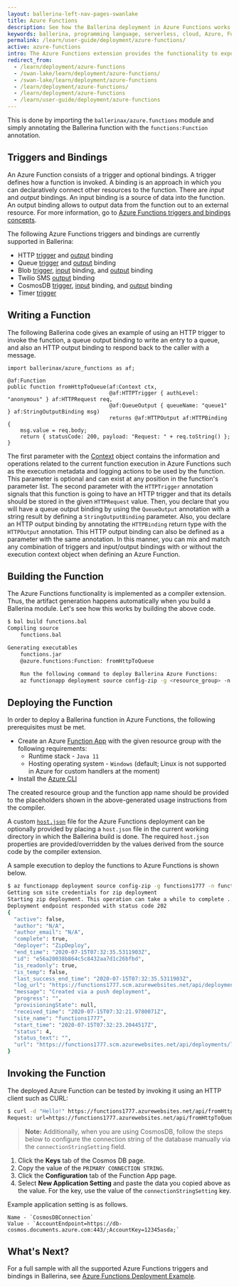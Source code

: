 ```yaml
---
layout: ballerina-left-nav-pages-swanlake
title: Azure Functions
description: See how the Ballerina deployment in Azure Functions works
keywords: ballerina, programming language, serverless, cloud, Azure, Functions
permalink: /learn/user-guide/deployment/azure-functions/
active: azure-functions
intro: The Azure Functions extension provides the functionality to expose a Ballerina function as a serverless function in the Azure Functions platform.
redirect_from:
  - /learn/deployment/azure-functions
  - /swan-lake/learn/deployment/azure-functions/
  - /swan-lake/learn/deployment/azure-functions
  - /learn/deployment/azure-functions/
  - /learn/deployment/azure-functions
  - /learn/user-guide/deployment/azure-functions
---
```


This is done by importing the `ballerinax/azure.functions` module and simply annotating the Ballerina function with the `functions:Function` annotation.

## Triggers and Bindings

An Azure Function consists of a trigger and optional bindings. A trigger defines how a function is invoked. A binding is an approach in which you can declaratively connect other resources to the function. There are *input* and *output* bindings. An input binding is a source of data into the function. An output binding allows to output data from the function out to an external resource. For more information, go to [Azure Functions triggers and bindings concepts](https://docs.microsoft.com/en-us/azure/azure-functions/functions-triggers-bindings).

The following Azure Functions triggers and bindings are currently supported in Ballerina:
- HTTP [trigger](https://docs.central.ballerina.io/ballerinax/azure_functions/latest/azure_functions/annotations#HTTPTrigger) and [output](https://docs.central.ballerina.io/ballerinax/azure_functions/latest/azure_functions/annotations#HTTPOutput) binding
- Queue [trigger](https://docs.central.ballerina.io/ballerinax/azure_functions/latest/azure_functions/annotations#QueueTrigger) and [output](https://docs.central.ballerina.io/ballerinax/azure_functions/latest/azure_functions/annotations#QueueOutput) binding
- Blob [trigger](https://docs.central.ballerina.io/ballerinax/azure_functions/latest/azure_functions/annotations#BlobTrigger), [input](https://docs.central.ballerina.io/ballerinax/azure_functions/latest/azure_functions/annotations#BlobInput) binding, and [output](https://docs.central.ballerina.io/ballerinax/azure_functions/latest/azure_functions/annotations#BlobOutput) binding
- Twilio SMS [output](https://docs.central.ballerina.io/ballerinax/azure_functions/latest/azure_functions/annotations#TwilioSmsOutput) binding
- CosmosDB [trigger](https://docs.central.ballerina.io/ballerinax/azure_functions/latest/azure_functions/annotations#CosmosDBTrigger), [input](https://docs.central.ballerina.io/ballerinax/azure_functions/latest/azure_functions/annotations#CosmosDBInput) binding, and [output](https://docs.central.ballerina.io/ballerinax/azure_functions/latest/azure_functions/annotations#CosmosDBOutput) binding
- Timer [trigger](https://docs.central.ballerina.io/ballerinax/azure_functions/latest/azure_functions/annotations#TimerTrigger)

## Writing a Function

The following Ballerina code gives an example of using an HTTP trigger to invoke the function, a queue output binding to write an entry to a queue, and also an HTTP output binding to respond back to the caller with a message. 

```ballerina
import ballerinax/azure_functions as af;

@af:Function
public function fromHttpToQueue(af:Context ctx, 
                                @af:HTTPTrigger { authLevel: "anonymous" } af:HTTPRequest req, 
                                @af:QueueOutput { queueName: "queue1" } af:StringOutputBinding msg) 
                                returns @af:HTTPOutput af:HTTPBinding {
    msg.value = req.body;
    return { statusCode: 200, payload: "Request: " + req.toString() };
}
```

The first parameter with the [Context](/learn/api-docs/ballerina/#/azure_functions/classes/Context) object contains the information and operations related to the current function execution in Azure Functions such as the execution metadata and logging actions to be used by the function. This parameter is optional and can exist at any position in the function's parameter list. The second parameter with the `HTTPTrigger` annotation signals that this function is going to have an HTTP trigger and that its details should be stored in the given `HTTPRequest` value. Then, you declare that you will have a queue output binding by using the `QueueOutput` annotation with a string result by defining a `StringOutputBinding` parameter. Also, you declare an HTTP output binding by annotating the `HTTPBinding` return type with the `HTTPOutput` annotation. This HTTP output binding can also be defined as a parameter with the same annotation. In this manner, you can mix and match any combination of triggers and input/output bindings with or without the execution context object when defining an Azure Function. 

## Building the Function

The Azure Functions functionality is implemented as a compiler extension. Thus, the artifact generation happens automatically when you build a Ballerina module. Let's see how this works by building the above code. 

```bash
$ bal build functions.bal 
Compiling source
	functions.bal

Generating executables
	functions.jar
	@azure.functions:Function: fromHttpToQueue

	Run the following command to deploy Ballerina Azure Functions:
	az functionapp deployment source config-zip -g <resource_group> -n <function_app_name> --src azure-functions.zip
```

## Deploying the Function

In order to deploy a Ballerina function in Azure Functions, the following prerequisites must be met.

* Create an Azure [Function App](https://docs.microsoft.com/en-us/azure/azure-functions/functions-create-function-app-portal) with the given resource group with the following requirements:
   - Runtime stack - `Java 11`
   - Hosting operating system - `Windows` (default; Linux is not supported in Azure for custom handlers at the moment)
* Install the [Azure CLI](https://docs.microsoft.com/en-us/cli/azure/install-azure-cli?view=azure-cli-latest)

The created resource group and the function app name should be provided to the placeholders shown in the above-generated usage instructions from the compiler. 

A custom [`host.json`](https://docs.microsoft.com/en-us/azure/azure-functions/functions-host-json) file for the Azure Functions deployment can be optionally provided by placing a `host.json` file in the current working directory in which the Ballerina build is done. The required `host.json` properties are provided/overridden by the values derived from the source code by the compiler extension. 

A sample execution to deploy the functions to Azure Functions is shown below. 

```bash
$ az functionapp deployment source config-zip -g functions1777 -n functions1777 --src azure-functions.zip 
Getting scm site credentials for zip deployment
Starting zip deployment. This operation can take a while to complete ...
Deployment endpoint responded with status code 202
{
  "active": false,
  "author": "N/A",
  "author_email": "N/A",
  "complete": true,
  "deployer": "ZipDeploy",
  "end_time": "2020-07-15T07:32:35.5311903Z",
  "id": "e56a20038b864c5c8432aa7d1c26bfbd",
  "is_readonly": true,
  "is_temp": false,
  "last_success_end_time": "2020-07-15T07:32:35.5311903Z",
  "log_url": "https://functions1777.scm.azurewebsites.net/api/deployments/latest/log",
  "message": "Created via a push deployment",
  "progress": "",
  "provisioningState": null,
  "received_time": "2020-07-15T07:32:21.9780071Z",
  "site_name": "functions1777",
  "start_time": "2020-07-15T07:32:23.2044517Z",
  "status": 4,
  "status_text": "",
  "url": "https://functions1777.scm.azurewebsites.net/api/deployments/latest"
}
```

## Invoking the Function

The deployed Azure Function can be tested by invoking it using an HTTP client such as CURL:

```bash
$ curl -d "Hello!" https://functions1777.azurewebsites.net/api/fromHttpToQueue 
Request: url=https://functions1777.azurewebsites.net/api/fromHttpToQueue method=POST query= headers=Accept=*/* Connection=Keep-Alive Content-Length=6 Content-Type=application/x-www-form-urlencoded Host=functions1777.azurewebsites.net Max-Forwards=9 User-Agent=curl/7.64.0 X-WAWS-Unencoded-URL=/api/fromHttpToQueue CLIENT-IP=10.0.128.31:47794 X-ARR-LOG-ID=c905b483-af19-4cf2-9ce0-0741e5998a98 X-SITE-DEPLOYMENT-ID=functions1777 WAS-DEFAULT-HOSTNAME=functions1777.azurewebsites.net X-Original-URL=/api/fromHttpToQueue X-Forwarded-For=45.30.94.9:47450 X-ARR-SSL=2048|256|C=US, S=Washington, L=Redmond, O=Microsoft Corporation, OU=Microsoft IT, CN=Microsoft IT TLS CA 5|CN=*.azurewebsites.net X-Forwarded-Proto=https X-AppService-Proto=https X-Forwarded-TlsVersion=1.2 DISGUISED-HOST=functions1777.azurewebsites.net params= identities=[{"AuthenticationType":null,"IsAuthenticated":false,"Actor":null,"BootstrapContext":null,"Claims":[],"Label":null,"Name":null,"NameClaimType":"http://schemas.xmlsoap.org/ws/2005/05/identity/claims/name","RoleClaimType":"http://schemas.microsoft.com/ws/2008/06/identity/claims/role"}] body=Hello!
```

>**Note:** Additionally, when you are using CosmosDB, follow the steps below to configure the connection string of the database manually via the `connectionStringSetting` field.
1. Click the **Keys** tab of the Cosmos DB page.
2. Copy the value of the `PRIMARY CONNECTION STRING`.
3. Click the **Configuration** tab of the Function App page.
4. Select **New Application Setting** and paste the data you copied above as the value. For the key, use the value of the `connectionStringSetting` key.   

Example application setting is as follows.
```
Name - `CosmosDBConnection`
Value - `AccountEndpoint=https://db-cosmos.documents.azure.com:443/;AccountKey=12345asda;`
```

## What's Next?

For a full sample with all the supported Azure Functions triggers and bindings in Ballerina, see [Azure Functions Deployment Example](/learn/by-example/azure-functions-deployment.html).
